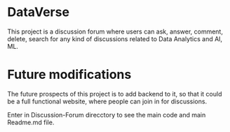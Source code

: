 # DataVerse
This project is a discussion forum where users can ask, answer, comment, delete, search for any kind of discussions related to Data Analytics and AI, ML.

# Future modifications
The future prospects of this project is to add backend to it, so that it could be a full functional website, where people can join in for discussions.


Enter in Discussion-Forum direcctory to see the main code and main Readme.md file.
